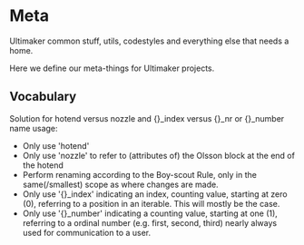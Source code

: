 # Meta
Ultimaker common stuff, utils, codestyles and everything else that needs a home.

Here we define our meta-things for Ultimaker projects.

Vocabulary
---
 Solution for hotend versus nozzle and {}_index versus {}_nr or {}_number name usage:

 * Only use 'hotend'
 * Only use 'nozzle' to refer to (attributes of) the Olsson block at the end of the hotend
 * Perform renaming according to the Boy-scout Rule, only in the same(/smallest) scope as where changes are made.
 * Only use '{}_index' indicating an index, counting value, starting at zero (0), referring to a position in an iterable. This will mostly be the case.
 * Only use '{}_number' indicating a counting value, starting at one (1), referring to a ordinal number (e.g. first, second, third) nearly always used for communication to a user.
